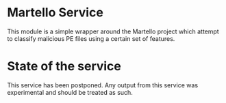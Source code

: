 # Martello Service
This module is a simple wrapper around the Martello project which attempt to classify malicious PE files using a certain set of features.

# State of the service
This service has been postponed. Any output from this service was experimental and should be treated as such.

